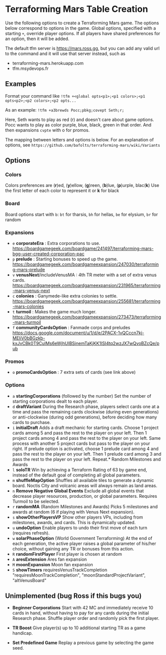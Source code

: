 # __**Terraforming Mars Table Creation**__

Use the following options to create a Terraforming Mars game.
The options below correspond to options in the game. Global options,
specified with a starting `+`, override player options. If all players have
shared preferences for an option, then it will be added.

The default tfm server is https://mars.ross.gg, but you can add any valid url
to the command and it will use that server instead, such as
* terraforming-mars.herokuapp.com
* tfm.msydevops.fr

## Examples
Format your command like
`!tfm +<global opts<p1>;<p1 colors>;<p1 opts<p2>;<p2 colors>;<p2 opts...`

As an example:
`!tfm +a3brewds Pocc;pbkg;covept Seth;r;`

Here, Seth wants to play as red (r) and doesn't care about game options.
Pocc wants to play as color purple, blue, black, green in that order. And then expansions `cvpte` with o for promos.

The mapping between letters and options is below.
For an explanation of options, see `https://github.com/bafolts/terraforming-mars/wiki/Variants`

## **Options**

### **Colors**
Colors preferences are (**r**)ed, (**y**)ellow, (**g**)reen, (**b**)lue, (**p**)urple, blac(**k**)
Use the first letter of each color to represent it or **k** for black

### **Board**
Board options start with `b`: `bt` for tharsis, `bh` for hellas, `be` for elysium, `br` for random

### **Expansions**
- `e` **corporateEra** : Extra corporations to use. <https://boardgamegeek.com/boardgame/241497/terraforming-mars-bgg-user-created-corporation-pac>
- `p` **prelude** : Starting bonuses to speed up the game. <https://boardgamegeek.com/boardgameexpansion/247030/terraforming-mars-prelude>
- `v` **venusNext**/includeVenusMA : 4th TR meter with a set of extra venus cards. <https://boardgamegeek.com/boardgameexpansion/231965/terraforming-mars-venus-next>
- `c` **colonies** : Ganymede-like extra colonies to settle. <https://boardgamegeek.com/boardgameexpansion/255681/terraforming-mars-colonies>
- `t` **turmoil** : Makes the game much longer. <https://boardgamegeek.com/boardgameexpansion/273473/terraforming-mars-turmoil>
- `f` **communityCardsOption** : Fanmade corps and preludes <https://docs.google.com/document/u/1/d/e/2PACX-1vQCccn7kj-MEliV0bBGzkb-kxJvCBk0T9CuIMs6eWjhUIBSinemTaKjKK1ISI4tq2wzJX7wQvoBZcQe/pub>

### **Promos**
- `o` **promoCardsOption** : 7 extra sets of cards (see link above)

### **Options**
- `a` **startingCorporations** (followed by the number)
    Set the number of starting corporations dealt to each player.
- `d` **draftVariant**
    During the Research phase, players select cards one at a time and pass the remaining cards clockwise (during
    even generations) or anti-clockwise (during odd generations), before deciding how many cards to purchase.
- `i` **initialDraft**
    Adds a draft mechanic for starting cards. Choose 1 project cards among 5 and pass the rest to the player on your left.
    Then 1 project cards among 4 and pass the rest to the player on your left. Same process with another 5 project cards
    but pass to the player on your right. If prelude option is activated, choose 1 prelude card among 4 and pass the rest
    to the player on your left. Then 1 prelude card among 3 and pass the rest to the player on your left. Repeat.*
    Random Milestones and Awards
- `l` **soloTR**
    Win by achieving a Terraform Rating of 63 by game end, instead of the default goal of completing all global parameters.
- `m` **shuffleMapOption**
    Shuffles all available tiles to generate a dynamic board. Noctis City and volcanic areas will always remain as land areas.
- `n` **Remove Negative Global Events**
    Exclude all global events that decrease player resources, production, or global parameters. Requires Turmoil to be selected.
- `r` **randomMA** (Random Milestones and Awards)
    Picks 5 milestones and awards at random (6 if playing with Venus Next expansion).
- `s` **showOtherPlayersVP**
    Show other players VPs, including from milestones, awards, and cards. This is dynamically updated.
- `u` **undoOption**
    Enable players to undo their first move of each turn (requires refresh).
- `w` **solarPhaseOption** (World Government Terraforming)
    At the end of each generation, the active player raises a global parameter of his/her choice, without gaining any TR or bonuses from this action.
- `R` **randomFirstPlayer**
    First player is chosen at random
- `A` **aresExtension**
    Ares fan expansion
- `M` **moonExpansion**
    Moon fan expansion
- `S` **showTimers**
    requiresVenusTrackCompletion
    "requiresMoonTrackCompletion",
    "moonStandardProjectVariant",
    "altVenusBoard"



## **Unimplemented** (bug Ross if this bugs you)

- **Beginner Corporations**
    Start with 42 MC and immediately receive 10 cards in hand, without having to pay for any cards during the initial Research phase.
    Shuffle player order and randomly pick the first player.

- **TR Boost**
    Give player(s) up to 10 additional starting TR as a game handicap.

- **Set Predefined Game**
    Replay a previous game by selecting the game seed.

